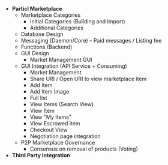 - **Particl Marketplace**
    + Marketplace Categories
        * Initial Categories (Building and Import)
        * Additional Categories
    + Database Design
    + Messaging (Daemon/Core) &ndash; Paid messages / Listing fee
    + Functions (Backend)
    + GUI Design
        * Market Management GUI
    + GUI Integration (API Service + Consuming)
        * Market Management
        * Share URI / Open URI to view marketplace item
        * Add Item
        * Add Item Image
        * Full list
        * View Items (Search View)
        * View Item
        * View "My Items"
        * View Escrowed item
        * Checkout View
        * Negotiation page integration
    + P2P Marketplace Governance
        * Consensus on removal of products (Voting)
- **Third Party Integration**